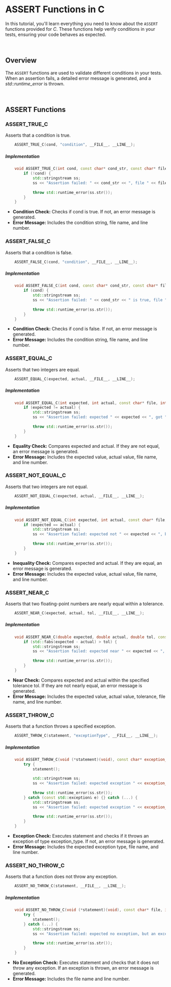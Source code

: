 # ASSERT Functions in C
In this tutorial, you'll learn everything you need to know about the `ASSERT` functions provided for *C*. These functions help verify conditions in your tests, ensuring your code behaves as expected.

<br>

## Overview
The `ASSERT` functions are used to validate different conditions in your tests. When an assertion fails, a detailed error message is generated, and a *std::runtime_error* is thrown.

<br>

## ASSERT Functions
### ASSERT_TRUE_C
Asserts that a condition is true.

```C
    ASSERT_TRUE_C(cond, "condition", __FILE__, __LINE__);    
```

##### Implementation
```Cpp
    void ASSERT_TRUE_C(int cond, const char* cond_str, const char* file, int line) {
        if (!cond) {
            std::stringstream ss;
            ss << "Assertion failed: " << cond_str << ", file " << file << ", line " << line;
            
            throw std::runtime_error(ss.str());
        }
    }
```
- **Condition Check:** Checks if cond is true. If not, an error message is generated.
- **Error Message:** Includes the condition string, file name, and line number.

### ASSERT_FALSE_C
Asserts that a condition is false.

```C
    ASSERT_FALSE_C(cond, "condition", __FILE__, __LINE__);   
```

##### Implementation
```Cpp
    void ASSERT_FALSE_C(int cond, const char* cond_str, const char* file, int line) {
        if (cond) {
            std::stringstream ss;
            ss << "Assertion failed: " << cond_str << " is true, file " << file << ", line " << line;
            
            throw std::runtime_error(ss.str());
        }
    }
```
- **Condition Check:** Checks if cond is false. If not, an error message is generated.
- **Error Message:** Includes the condition string, file name, and line number.

### ASSERT_EQUAL_C
Asserts that two integers are equal.

```C
    ASSERT_EQUAL_C(expected, actual, __FILE__, __LINE__); 
```

##### Implementation
```Cpp
    void ASSERT_EQUAL_C(int expected, int actual, const char* file, int line) {
        if (expected != actual) {
            std::stringstream ss;
            ss << "Assertion failed: expected " << expected << ", got " << actual << ", file " << file << ", line " << line;
            
            throw std::runtime_error(ss.str());
        }
    }
```
- **Equality Check:** Compares expected and actual. If they are not equal, an error message is generated.
- **Error Message:** Includes the expected value, actual value, file name, and line number.

### ASSERT_NOT_EQUAL_C
Asserts that two integers are not equal.

```C
    ASSERT_NOT_EQUAL_C(expected, actual, __FILE__, __LINE__);
```

##### Implementation
```Cpp
    void ASSERT_NOT_EQUAL_C(int expected, int actual, const char* file, int line) {
        if (expected == actual) {
            std::stringstream ss;
            ss << "Assertion failed: expected not " << expected << ", but got " << actual << ", file " << file << ", line " << line;
            
            throw std::runtime_error(ss.str());
        }
    }
```
- **Inequality Check:** Compares expected and actual. If they are equal, an error message is generated.
- **Error Message:** Includes the expected value, actual value, file name, and line number.

### ASSERT_NEAR_C
Asserts that two floating-point numbers are nearly equal within a tolerance.
```C 
    ASSERT_NEAR_C(expected, actual, tol, __FILE__, __LINE__);
```

##### Implementation
```Cpp
    void ASSERT_NEAR_C(double expected, double actual, double tol, const char* file, int line) {
        if (std::fabs(expected - actual) > tol) {
            std::stringstream ss;
            ss << "Assertion failed: expected near " << expected << ", got " << actual << ", with tolerance " << tol << ", file " << file << ", line " << line;
            
            throw std::runtime_error(ss.str());
        }
    }
```
- **Near Check:** Compares expected and actual within the specified tolerance tol. If they are not nearly equal, an error message is generated.
- **Error Message:** Includes the expected value, actual value, tolerance, file name, and line number.

### ASSERT_THROW_C
Asserts that a function throws a specified exception.

```C
    ASSERT_THROW_C(statement, "exceptionType", __FILE__, __LINE__);
```

##### Implementation
```Cpp
    void ASSERT_THROW_C(void (*statement)(void), const char* exception_type, const char* file, int line) {
        try {
            statement();
            
            std::stringstream ss;
            ss << "Assertion failed: expected exception " << exception_type << ", but no exception thrown, file " << file << ", line " << line;
            
            throw std::runtime_error(ss.str());
        } catch (const std::exception& e) {} catch (...) {
            std::stringstream ss;
            ss << "Assertion failed: expected exception " << exception_type << ", but a different exception was thrown, file " << file << ", line " << line;
            
            throw std::runtime_error(ss.str());
        }
    }
```
- **Exception Check:** Executes statement and checks if it throws an exception of type exception_type. If not, an error message is generated.
- **Error Message:** Includes the expected exception type, file name, and line number.

### ASSERT_NO_THROW_C
Asserts that a function does not throw any exception.
```C
    ASSERT_NO_THROW_C(statement, __FILE__, __LINE__);
```

##### Implementation
```Cpp
    void ASSERT_NO_THROW_C(void (*statement)(void), const char* file, int line) {
        try {
            statement();
        } catch (...) {
            std::stringstream ss;
            ss << "Assertion failed: expected no exception, but an exception was thrown, file " << file << ", line " << line;
            
            throw std::runtime_error(ss.str());
        }
    }
```
- **No Exception Check:** Executes statement and checks that it does not throw any exception. If an exception is thrown, an error message is generated.
- **Error Message:** Includes the file name and line number.